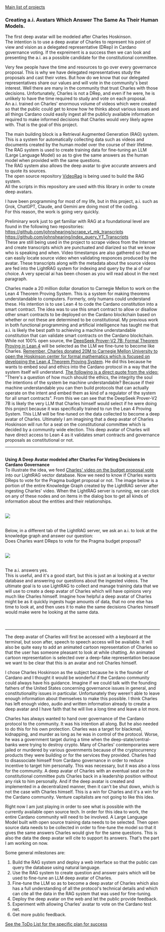 <a href="https://johnshearing.github.io/">Main list of projects</a>  

### Creating a.i. Avatars Which Answer The Same As Their Human Models.  

The first deep avatar will be modeled after Charles Hoskinson.  
The intention is to use a deep avatar of Charles to represent his point of view and vision as a delegated representative (DRep) in Cardano governance voting. If the expreiment is a success then we can look and presenting the a.i. as a possible candidate for the constitutional committee.  

Very few people have the time and resources to go over every governance proposal. This is why we have delegated representatives study the proposals and cast their votes. But how do we know that our delegated representatives share our values and will vote in the community's best interest. Well there are many in the community that trust Charles with those decisions. Unfortunately, Charles is not a DRep, and even if he were, he is unlikely to have the time required to study and vote on each proposal.  
An a.i. trained on Charles' enormous volume of videos which were created so that the public could get to know how he thinks about various issues and all things Cardano could easily ingest all the publicly available information required to make informed decisions that Charles would very likely agree with. That is the goal of this project.  

The main building block is a Retrieval Augmented Generation (RAG) system.  
This is a system for automatically collecting data such as videos and documents created by the human model over the course of their lifetime.  
The RAG system is used to create training data for fine-tuning an LLM (Large Language Model) so as to give the same answers as the human model when provided with the same questions.  
The RAG system also allows the deep avatar to give accurate answers and to quote its sources.  
The open source repository [VideoRag](https://github.com/HKUDS/VideoRAG) is being used to build the RAG system.  
All the scripts in this repository are used with this library in order to create deep avatars.  

I have been programming for most of my life, but in this project, a.i. such as Grok, ChatGPT, Claude, and Gemini are doing most of the coding.  
For this reason, the work is going very quickly.  

Preliminary work just to get familiar with RAG at a foundational level are found in the following two repositories:  
https://github.com/johnshearing/scrape_yt_mk_transcripts  
https://github.com/johnshearing/index_query_YT_Transcripts  
These are still being used in the project to scrape videos from the Internet and create transcripts which are punctuated and diarized so that we know who is speaking and when. Video timestamps are also gathered so that we can easily locate source video when validating responces produced by the avatar. These transcripts along with the metadata about the source videos are fed into the LightRAG system for indexing and query by the ai of our choice. A very special ai has been chosen as you will read about in the next paragraph.  

Charles made a 20 million dollar donation to Carnegie Mellon to work on the Lean 4 Theorem Proving System. This is a system for making theorems understandable to computers. Formerly, only humans could understand these. His intention is to use Lean 4 to code the Cardano constitution into a smart contract. The idea was to use this smart contract to allow or disallow other smart contracts to be deployed on the Cardano blockchain based on whether or not these are determined to be constitutional. My previous work in both functional programming and artificial intelligence has taught me that a.i. is likely the best path to achieving a machine understandable constitution that can validate smart contracts on the Cardano blockchain. While not 100% open source, the [DeepSeek Prover-V2 7B: Formal Theorem Proving in Lean 4](https://youtu.be/Y-bsdjB21DI?si=F_IE_eNrnWjpMoDZ) will be selected as the LLM we fine-tune to become like Charles. [Remember, Charles donated 20M to Carnegie Mellon University to open the Hoskinson center for formal mathematics which is focused on developing the Lean 4 Theorem Proving System](https://youtu.be/gCLJOrJFLZQ?si=KDRdKWIFGNrXlZFF&t=258). He did this because he wants to embed soul and ethics into the Cardano protocol in a way that the system itself will understand. [The following is a direct quote from the video:](https://www.youtube.com/watch?v=H9wAyW_EcDA&t=1462s) "There's a question of how much should the ethics, the integrity the soul the intentions of the system be machine understandable? Because if their machine understandable you can then build protocols that can actually operate on the intent and embed them as kind of a regulator of the system for all smart contracts". From this we can see that the DeepSeek Prover-V2 7B is likely the very LLM that Charles himself would select if he were doing this project because it was specifically trained to run the Lean 4 Proving System. This LLM will be fine-tuned on the data collected to become a deep avatar of Charles. Ultimately I am imagining that a deep avatar of Charles Hoskinson will run for a seat on the constitutional committee which is decided by a community wide election. This deep avatar of Charles will have direct access to Lean 4 as it validates smart contracts and governance proposals as constitutional or not.

---

<br>    
<b>  
Using A Deep Avatar modeled after Charles For Voting Decisions in Cardano Governance<br>
</b>  
To illustrate the idea, we feed <a href="https://www.youtube.com/live/_BGKIwReb0o?si=NM88Zm4vJdW146fO">Charles' video on the budget proposal vote</a> into our LightRAG vector database. Now we need to know if Charles wants DReps to vote for the Pragma budget proposal or not. The image below is a portion of the entire Knowledge Graph created by the LightRAG server after ingesting Charles' video. When the LightRAG server is running, we can click on any of these nodes and on items in the dialog box to get all kinds of information about the entities and their relationships.<br>
<br>
<p>
<img src="/_images/c_graph.jpg">
</p>
<br>
Below, in a different tab of the LightRAG server, we ask an a.i. to look at the knowledge graph and answer our question:<br>
Does Charles want DReps to vote for the Pragma budget proposal?<br>
<br>
<p>
<img src="/_images/vote.jpg"><br>
</p>
<br>
The a.i. answers yes.<br>
This is useful, and it's a good start, but this is just an ai looking at a vector database and answering our questions about the ingested videos. The ultimate goal is to use LightRAG to collect and manage training data that we will use to create a deep avatar of Charles which will have opinions very much like Charles himself. Imagine how helpful a deep avatar of Charles might be as it quickly ingests huge amounts of data, that no one else has time to look at, and then uses it to make the same decisions Charles himself would make were he looking at the same data.<br>
<br>  
<br>  

--- 
 
The deep avatar of Charles will first be accessed with a keyboard at the terminal, but soon after, speech to speech access will be available. It will also be quite easy to add an animated cartoon representation of Charles so that the user has someone pleasant to look at while chatting. An animated cartoon representation is selected over a deep-fake representation because we want to be clear that this is an avatar and not Charles himself.  

I chose Charles Hoskinson as the subject because he is the founder of Cardano and I thought it would be wonderful if the Cardano community could always have his guidance. Imagine if we could talk with the founding fathers of the United States concerning governance issues in general, and constitutionality issues in particular. Unfortunately they weren’t able to leave enough information about themselves to make this possible. I think Charles has left enough video, audio and written information already to create a deep avatar and I have faith that he will live a long time and leave a lot more.   

Charles has always wanted to hand over governance of the Cardano protocol to the community. It was his intention all along. But he also needed to do this for his own protection. Charles was a target for blackmail, kidnapping, and murder as long as he was in control of the protocol. Worse, he was a government target during a time when the deep-state/central-banks were trying to destroy crypto. Many of Charles' contemporaries were jailed or murdered by various governments because of the cryptocurrency products they were building or for the services they provided. Charles had to disassociate himself from Cardano governance in order to reduce incentive to target him personally. This was necessary, but it was also a loss for the community. A deep avatar of Charles with an eventual seat on the constitutional committee puts Charles back in a leadership position without any risk to him personally. And if the deep avatar is created and implemented in a decentralized manner, then it can't be shut down, which is not the case with Charles himself. This is a win for Charles and it's a win for the Cardano community. Venture capitalists are not going to like this idea.  

Right now I am just playing in order to see what is possible with the currently available open source tech. In order for this idea to work, the entire Cardano community will need to be involved. A Large Language Model built with open source training data needs to be selected. Then open source data needs to be collected in order to fine-tune the model so that it gives the same answers Charles would give for the same questions. This is also the data the deep avatar will cite to support its answers. That's the part I am working on now.  

Some general milestones are:
1. Build the RAG system and deploy a web interface so that the public can query the database using natural language.  
2. Use the RAG system to create question and answer pairs which will be used to fine-tune an LLM deep avatar of Charles.  
3. Fine-tune the LLM so as to become a deep avatar of Charles which also has a full understanding of all the protocol's technical details and which can cite all the data in the RAG system that was used for fine-tuning.  
4. Deploy the deep avatar on the web and let the public provide feedback.  
5. Experiment with allowing Charles' avatar to vote on the Cardano test net.
6. Get more public feedback.  

[See the ToDo List for the specific plan for success](https://github.com/johnshearing/deep_avatar/blob/main/ToDo.md)
